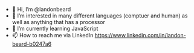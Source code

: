 - 👋 Hi, I’m @landonbeard
- 👀 I’m interested in many different languages (comptuer and human) as well as anything that has a processor  
- 🌱 I’m currently learning JavaScript
- 📫 How to reach me via LinkedIn https://www.linkedin.com/in/landon-beard-b0247a6
